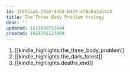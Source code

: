 ```yaml
---
id: 319f2aa5-29a9-4d60-b429-4f8a0a3ab4c8
title: The Three Body Problem trilogy
desc: ''
updated: 1619990753844
created: 1618755123099
---
```



1. [[kindle_highlights.the_three_body_problem]]
2. [[kindle_highlights.the_dark_forest]]
3. [[kindle_highlights.deaths_end]]
